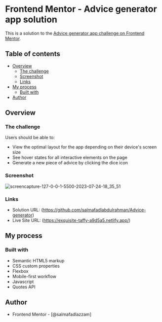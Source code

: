 # Frontend Mentor - Advice generator app solution

This is a solution to the [Advice generator app challenge on Frontend Mentor](https://www.frontendmentor.io/challenges/advice-generator-app-QdUG-13db). 

## Table of contents

- [Overview](#overview)
  - [The challenge](#the-challenge)
  - [Screenshot](#screenshot)
  - [Links](#links)
- [My process](#my-process)
  - [Built with](#built-with)
- [Author](#author)


## Overview

### The challenge

Users should be able to:

- View the optimal layout for the app depending on their device's screen size
- See hover states for all interactive elements on the page
- Generate a new piece of advice by clicking the dice icon

### Screenshot
![screencapture-127-0-0-1-5500-2023-07-24-18_35_51](https://github.com/salmafadlabdulrahman/Advice-generator/assets/88597694/2d20744b-322e-4c8a-a766-dbc864023dd2)

### Links

- Solution URL: (https://github.com/salmafadlabdulrahman/Advice-generator)
- Live Site URL: (https://exquisite-taffy-a9d5a5.netlify.app/)

## My process

### Built with

- Semantic HTML5 markup
- CSS custom properties
- Flexbox
- Mobile-first workflow
- Javascript 
- Quotes API


## Author
- Frontend Mentor - [@salmafadlazzam]

